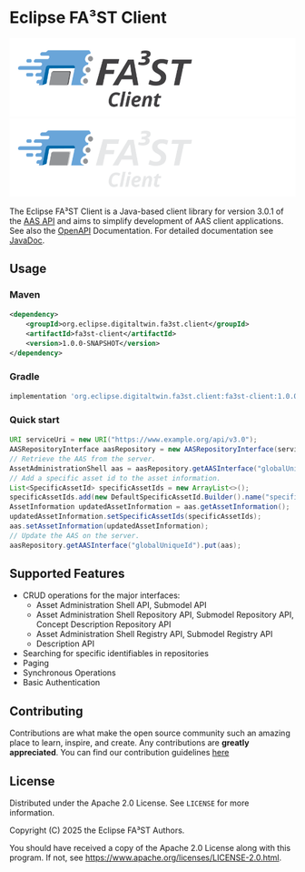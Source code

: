 # Eclipse FA³ST Client

![FA³ST Client Logo Light](./docs/images/fa3st-client-positive.svg/#gh-light-mode-only "FA³ST Client Logo")
![FA³ST Client Logo Dark](./docs/images/fa3st-client-negative.svg/#gh-dark-mode-only "FA³ST CLient Logo")


The Eclipse FA³ST Client is a Java-based client library for version 3.0.1 of the [AAS API](https://github.com/admin-shell-io/aas-specs-api/tree/v3.0.1) and
aims to simplify development of AAS client applications.
See also the [OpenAPI](https://app.swaggerhub.com/apis/Plattform_i40/Entire-API-Collection/V3.0.1) Documentation.
For detailed documentation see [JavaDoc](https://javadoc.io/doc/org.eclipse.digitaltwin.fa3st.client/core/latest/index.html).

## Usage

### Maven

```xml
<dependency>
	<groupId>org.eclipse.digitaltwin.fa3st.client</groupId>
	<artifactId>fa3st-client</artifactId>
	<version>1.0.0-SNAPSHOT</version>
</dependency>
```
### Gradle

```gradle
implementation 'org.eclipse.digitaltwin.fa3st.client:fa3st-client:1.0.0-SNAPSHOT'
```

### Quick start
```java
URI serviceUri = new URI("https://www.example.org/api/v3.0");
AASRepositoryInterface aasRepository = new AASRepositoryInterface(serviceUri);
// Retrieve the AAS from the server.
AssetAdministrationShell aas = aasRepository.getAASInterface("globalUniqueId").get();
// Add a specific asset id to the asset information.
List<SpecificAssetId> specificAssetIds = new ArrayList<>();
specificAssetIds.add(new DefaultSpecificAssetId.Builder().name("specificAssetId").value("serialNumber").build());
AssetInformation updatedAssetInformation = aas.getAssetInformation();
updatedAssetInformation.setSpecificAssetIds(specificAssetIds);
aas.setAssetInformation(updatedAssetInformation);
// Update the AAS on the server.
aasRepository.getAASInterface("globalUniqueId").put(aas);
```


## Supported Features
*   CRUD operations for the major interfaces:
	* Asset Administration Shell API, Submodel API
	* Asset Administration Shell Repository API, Submodel Repository API, Concept Description Repository API
	* Asset Administration Shell Registry API, Submodel Registry API
	* Description API
*   Searching for specific identifiables in repositories
*   Paging
*   Synchronous Operations
*   Basic Authentication


## Contributing

Contributions are what make the open source community such an amazing place to learn, inspire, and create. Any contributions are **greatly appreciated**.
You can find our contribution guidelines [here](.github/CONTRIBUTING.md)

## License

Distributed under the Apache 2.0 License. See `LICENSE` for more information.

Copyright (C) 2025 the Eclipse FA³ST Authors.

You should have received a copy of the Apache 2.0 License along with this program. If not, see https://www.apache.org/licenses/LICENSE-2.0.html.
